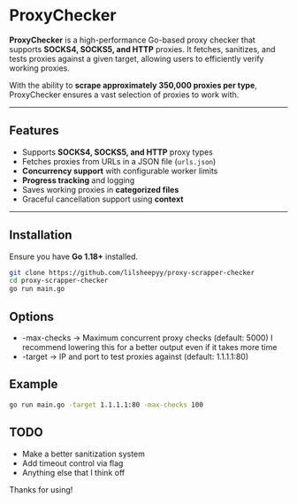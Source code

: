 # ProxyChecker

**ProxyChecker** is a high-performance Go-based proxy checker that supports **SOCKS4, SOCKS5, and HTTP** proxies. It fetches, sanitizes, and tests proxies against a given target, allowing users to efficiently verify working proxies.

With the ability to **scrape approximately 350,000 proxies per type**, ProxyChecker ensures a vast selection of proxies to work with.

---

## Features

- Supports **SOCKS4, SOCKS5, and HTTP** proxy types  
- Fetches proxies from URLs in a JSON file (`urls.json`)  
- **Concurrency support** with configurable worker limits  
- **Progress tracking** and logging  
- Saves working proxies in **categorized files**  
- Graceful cancellation support using **context**  

---

## Installation

Ensure you have **Go 1.18+** installed.  

```sh
git clone https://github.com/lilsheepyy/proxy-scrapper-checker
cd proxy-scrapper-checker
go run main.go
```


## Options

- -max-checks → Maximum concurrent proxy checks (default: 5000) I recommend lowering this for a better output even if it takes more time
- -target → IP and port to test proxies against (default: 1.1.1.1:80)

## Example
```sh
go run main.go -target 1.1.1.1:80 -max-checks 100
```

## TODO
- Make a better sanitization system
- Add timeout control via flag
- Anything else that I think off

Thanks for using!
